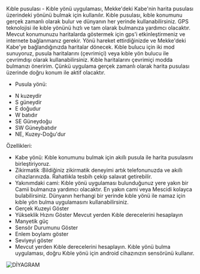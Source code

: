 Kıble pusulası - Kıble yönü uygulaması, Mekke'deki Kabe'nin harita pusulası üzerindeki yönünü bulmak için kullanılır. Kıble pusulası, kıble konumunu gerçek zamanlı olarak bulur ve dünyanın her yerinde kullanabilirsiniz.
GPS teknolojisi ile kıble yönünü hızlı ve tam olarak bulmanıza yardımcı olacaktır. Mevcut konumunuzu haritalarda göstermek için gps'i etkinleştirmeniz ve internete bağlanmanız gerekir. Yönü hareket ettirdiğinizde ve Mekke'deki Kabe'ye bağlandığınızda haritalar dönecek.
Kıble bulucu için iki mod sunuyoruz, pusula haritalarını (çevrimiçi) veya kıble yön bulucu ile çevrimdışı olarak kullanabilirsiniz. Kıble haritalarını çevrimiçi modda bulmanızı öneririm. Çünkü uygulama gerçek zamanlı olarak harita pusulası üzerinde doğru konum ile aktif olacaktır.
* Pusula yönü:
+ N kuzeydir
+ S güneydir
+ E doğudur
+ W batıdır
+ SE Güneydoğu
+ SW Güneybatıdır
+ NE, Kuzey-Doğu'dur

Özellikleri:
- Kabe yönü: Kıble konumunu bulmak için akıllı pusula ile harita pusulasını birleştiriyoruz.
- Zikirmatik :Bildiğiniz zikirmatik deneyimi artık telefonunuzda ve akıllı cihazlarınızda. Rahatlıkla tesbih çekip salavat getirebilir.
- Yakınımdaki cami: Kıble yönü uygulaması bulunduğunuz yere yakın bir Camii bulmanıza yardımcı olacaktır. En yakın cami veya Mescidi kolayca bulabilirsiniz. Dünyanın herhangi bir yerinde kıble yönü ile namaz için kıble yön bulma uygulamasını kullanabilirsiniz.
- Gerçek Kuzeyi Göster
- Yükseklik Hızını Göster Mevcut yerden Kıble derecelerini hesaplayın
- Manyetik güç
- Sensör Durumunu Göster
- Enlem boylamı göster
- Seviyeyi göster
- Mevcut yerden Kıble derecelerini hesaplayın. Kıble yönü bulma uygulaması, doğru Kıble yönü için android cihazınızın sensörünü kullanır. 

![DİYAGRAM](https://user-images.githubusercontent.com/116283119/235321514-31a1b963-78c9-4dd8-91eb-7c50a85675ed.png)
